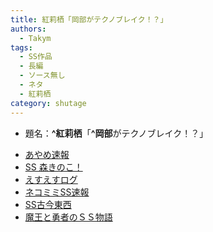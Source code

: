 ```yaml
---
title: 紅莉栖「岡部がテクノブレイク！？」
authors:
  - Takym
tags:
  - SS作品
  - 長編
  - ソース無し
  - ネタ
  - 紅莉栖
category: shutage
---
```

- 題名：**^紅莉栖**「**^岡部**がテクノブレイク！？」
<!-- - [5ちゃんねる](https://kako.5ch.net/test/read.cgi/news4vip/1393151472/) -->
- [あやめ速報](https://ayamevip.com/archives/47267044.html)
- [SS 森きのこ！](http://morikinoko.com/archives/51882810.html)
- [えすえすログ](http://s2-log.com/archives/37282963.html)
- [ネコミミSS速報](http://ssblog614.blog.fc2.com/blog-entry-8042.html)
- [SS古今東西](http://blog.livedoor.jp/kokon55/archives/1000070255.html)
- [魔王と勇者のＳＳ物語](http://maoyuss.blog.fc2.com/blog-entry-4234.html)
